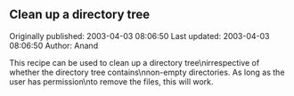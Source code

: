 ## Clean up a directory tree

Originally published: 2003-04-03 08:06:50
Last updated: 2003-04-03 08:06:50
Author: Anand 

This recipe can be used to clean up a directory tree\nirrespective of whether the directory tree contains\nnon-empty directories. As long as the user has permission\nto remove the files, this will work.
